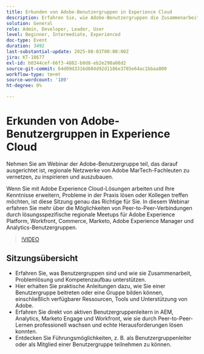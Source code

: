 ```yaml
---
title: Erkunden von Adobe-Benutzergruppen in Experience Cloud
description: Erfahren Sie, wie Adobe-Benutzergruppen die Zusammenarbeit fördern, eine von Kollegen geführte Problemlösung anbieten und Führungsmöglichkeiten in AEM, Analytics, Marketo Engage und Workfront bieten.
solution: General
role: Admin, Developer, Leader, User
level: Beginner, Intermediate, Experienced
doc-type: Event
duration: 3492
last-substantial-update: 2025-08-01T00:00:00Z
jira: KT-18677
exl-id: b0344cef-66f3-4882-b0d8-eb2e298a08d2
source-git-commit: 64d09d3316d604d92d1186e3785e64ac1bbaa800
workflow-type: tm+mt
source-wordcount: '189'
ht-degree: 0%

---
```


# Erkunden von Adobe-Benutzergruppen in Experience Cloud

Nehmen Sie am Webinar der Adobe-Benutzergruppe teil, das darauf ausgerichtet ist, regionale Netzwerke von Adobe MarTech-Fachleuten zu vernetzen, zu inspirieren und auszubauen.

Wenn Sie mit Adobe Experience Cloud-Lösungen arbeiten und Ihre Kenntnisse erweitern, Probleme in der Praxis lösen oder Kollegen treffen möchten, ist diese Sitzung genau das Richtige für Sie. In diesem Webinar erfahren Sie mehr über die Möglichkeiten von Peer-to-Peer-Verbindungen durch lösungsspezifische regionale Meetups für Adobe Experience Platform, Workfront, Commerce, Marketo, Adobe Experience Manager und Analytics-Benutzergruppen.

>[!VIDEO](https://video.tv.adobe.com/v/3470396/?learn=on&enablevpops)

## Sitzungsübersicht

* Erfahren Sie, was Benutzergruppen sind und wie sie Zusammenarbeit, Problemlösung und Kompetenzaufbau unterstützen.
* Hier erhalten Sie praktische Anleitungen dazu, wie Sie einer Benutzergruppe beitreten oder eine Gruppe bilden können, einschließlich verfügbarer Ressourcen, Tools und Unterstützung von Adobe.
* Erfahren Sie direkt von aktiven Benutzergruppenleitern in AEM, Analytics, Marketo Engage und Workfront, wie sie durch Peer-to-Peer-Lernen professionell wachsen und echte Herausforderungen lösen konnten.
* Entdecken Sie Führungsmöglichkeiten, z. B. als Benutzergruppenleiter oder als Mitglied einer Benutzergruppe teilnehmen zu können.
